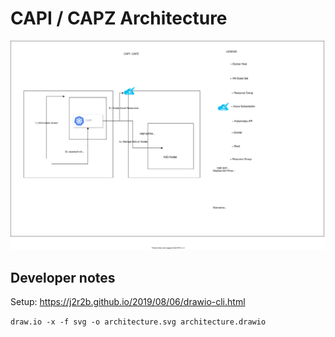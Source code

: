 # CAPI / CAPZ Architecture

![](architecture.svg)

## Developer notes

Setup: https://j2r2b.github.io/2019/08/06/drawio-cli.html

`draw.io -x -f svg -o architecture.svg architecture.drawio`